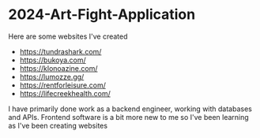 # 2024-Art-Fight-Application

Here are some websites I've created

- https://tundrashark.com/
- https://bukoya.com/
- https://klonoazine.com/
- https://lumozze.gg/
- https://rentforleisure.com/
- https://lifecreekhealth.com/

I have primarily done work as a backend engineer, working with databases and APIs. Frontend software is a bit more new to me so I've been learning as I've been creating websites
